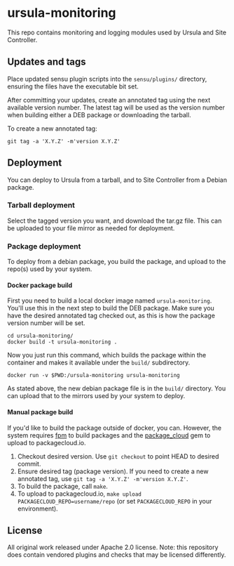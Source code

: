 # ursula-monitoring

This repo contains monitoring and logging modules used by Ursula and Site Controller.


## Updates and tags

Place updated sensu plugin scripts into the `sensu/plugins/` directory, ensuring the files have the executable bit set.

After committing your updates, create an annotated tag using the next available version number.  The latest tag will be used as the version number when building either a DEB package or downloading the tarball.

To create a new annotated tag:
```
git tag -a 'X.Y.Z' -m'version X.Y.Z'
```


## Deployment

You can deploy to Ursula from a tarball, and to Site Controller from a Debian package.


### Tarball deployment

Select the tagged version you want, and download the tar.gz file.  This can be uploaded to your file mirror as needed for deployment.


### Package deployment

To deploy from a debian package, you build the package, and upload to the repo(s) used by your system.


#### Docker package build


First you need to build a local docker image named `ursula-monitoring`.  You'll use this in the next step to build the DEB package.  Make sure you have the desired annotated tag checked out, as this is how the package version number will be set.

```
cd ursula-monitoring/
docker build -t ursula-monitoring .
```

Now you just run this command, which builds the package within the container and makes it available under the `build/` subdirectory.
```
docker run -v $PWD:/ursula-monitoring ursula-monitoring
```

As stated above, the new debian package file is in the `build/` directory.  You can upload that to the mirrors used by your system to deploy.


#### Manual package build

If you'd like to build the package outside of docker, you can. However, the system requires [fpm](https://github.com/jordansissel/fpm) to build packages and the [package_cloud](https://rubygems.org/gems/package_cloud) gem to upload to packagecloud.io.

1. Checkout desired version.
   Use `git checkout` to point HEAD to desired commit.
2. Ensure desired tag (package version).
   If you need to create a new annotated tag, use `git tag -a 'X.Y.Z' -m'version X.Y.Z'`.
3. To build the package, call `make`.
4. To upload to packagecloud.io, `make upload PACKAGECLOUD_REPO=username/repo` (or set `PACKAGECLOUD_REPO` in your environment).



## License

All original work released under Apache 2.0 license. Note: this repository does contain vendored plugins and checks that may be licensed differently.
